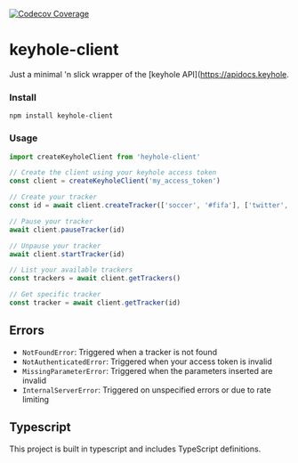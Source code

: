[![Codecov Coverage](https://img.shields.io/codecov/c/github/pkakelas/keyhole-client/master.svg?style=flat-square)](https://codecov.io/gh/pkakelas/keyhole-client/)

# keyhole-client

Just a minimal 'n slick wrapper of the [keyhole API](https://apidocs.keyhole.

### Install
```
npm install keyhole-client
```

### Usage
```javascript
import createKeyholeClient from 'heyhole-client'

// Create the client using your keyhole access token
const client = createKeyholeClient('my_access_token')

// Create your tracker
const id = await client.createTracker(['soccer', '#fifa'], ['twitter', 'instagram'])

// Pause your tracker
await client.pauseTracker(id)

// Unpause your tracker
await client.startTracker(id)

// List your available trackers
const trackers = await client.getTrackers()

// Get specific tracker
const tracker = await client.getTracker(id)
```

## Errors
 * `NotFoundError`: Triggered when a tracker is not found
 * `NotAuthenticatedError`: Triggered when your access token is invalid 
 * `MissingParameterError`: Triggered when the parameters inserted are invalid
 * `InternalServerError`: Triggered on unspecified errors or due to rate limiting

## Typescript 
This project is built in typescript and includes TypeScript definitions.
